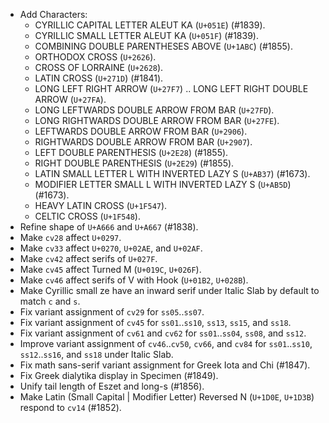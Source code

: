 * Add Characters:
  - CYRILLIC CAPITAL LETTER ALEUT KA (`U+051E`) (#1839).
  - CYRILLIC SMALL LETTER ALEUT KA (`U+051F`) (#1839).
  - COMBINING DOUBLE PARENTHESES ABOVE (`U+1ABC`) (#1855).
  - ORTHODOX CROSS (`U+2626`).
  - CROSS OF LORRAINE (`U+2628`).
  - LATIN CROSS (`U+271D`) (#1841).
  - LONG LEFT RIGHT ARROW (`U+27F7`) .. LONG LEFT RIGHT DOUBLE ARROW (`U+27FA`).
  - LONG LEFTWARDS DOUBLE ARROW FROM BAR (`U+27FD`).
  - LONG RIGHTWARDS DOUBLE ARROW FROM BAR (`U+27FE`).
  - LEFTWARDS DOUBLE ARROW FROM BAR (`U+2906`).
  - RIGHTWARDS DOUBLE ARROW FROM BAR (`U+2907`).
  - LEFT DOUBLE PARENTHESIS (`U+2E28`) (#1855).
  - RIGHT DOUBLE PARENTHESIS (`U+2E29`) (#1855).
  - LATIN SMALL LETTER L WITH INVERTED LAZY S (`U+AB37`) (#1673).
  - MODIFIER LETTER SMALL L WITH INVERTED LAZY S (`U+AB5D`) (#1673).
  - HEAVY LATIN CROSS (`U+1F547`).
  - CELTIC CROSS (`U+1F548`).
* Refine shape of `U+A666` and `U+A667` (#1838).
* Make `cv28` affect `U+0297`.
* Make `cv33` affect `U+0270`, `U+02AE`, and `U+02AF`.
* Make `cv42` affect serifs of `U+027F`.
* Make `cv45` affect Turned M (`U+019C`, `U+026F`).
* Make `cv46` affect serifs of V with Hook (`U+01B2`, `U+028B`).
* Make Cyrillic small ze have an inward serif under Italic Slab by default to match `c` and `s`.
* Fix variant assignment of `cv29` for `ss05`..`ss07`.
* Fix variant assignment of `cv45` for `ss01`..`ss10`, `ss13`, `ss15`, and `ss18`.
* Fix variant assignment of `cv61` and `cv62` for `ss01`..`ss04`, `ss08`, and `ss12`.
* Improve variant assignment of `cv46`..`cv50`, `cv66`, and `cv84` for `ss01`..`ss10`, `ss12`..`ss16`, and `ss18` under Italic Slab.
* Fix math sans-serif variant assignment for Greek Iota and Chi (#1847).
* Fix Greek dialytika display in Specimen (#1849).
* Unify tail length of Eszet and long-s (#1856).
* Make Latin (Small Capital | Modifier Letter) Reversed N (`U+1D0E`, `U+1D3B`) respond to `cv14` (#1852).
